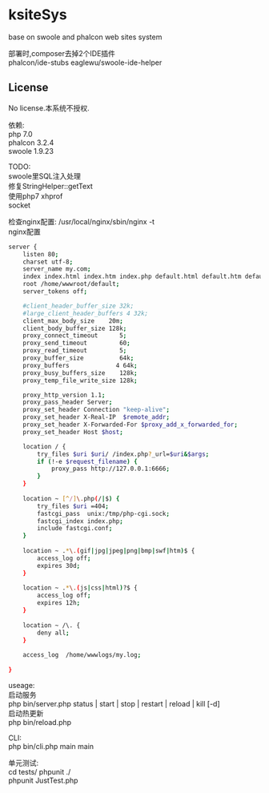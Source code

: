 # ksiteSys
base on swoole and phalcon web sites system  
  

部署时,composer去掉2个IDE插件  
phalcon/ide-stubs
eaglewu/swoole-ide-helper  

License
-------
No license.本系统不授权.  


依赖:  
php 7.0  
phalcon 3.2.4  
swoole 1.9.23  



TODO:  
swoole里SQL注入处理  
修复StringHelper::getText  
使用php7 xhprof  
socket  


检查nginx配置: /usr/local/nginx/sbin/nginx -t  
nginx配置  
``` bash
server {
    listen 80;
    charset utf-8;
    server_name my.com;
    index index.html index.htm index.php default.html default.htm default.php;
    root /home/wwwroot/default;
    server_tokens off;

    #client_header_buffer_size 32k;
    #large_client_header_buffers 4 32k;
    client_max_body_size    20m;
    client_body_buffer_size 128k;
    proxy_connect_timeout      5;
    proxy_send_timeout         60;
    proxy_read_timeout         5;
    proxy_buffer_size          64k;
    proxy_buffers             4 64k;
    proxy_busy_buffers_size    128k;
    proxy_temp_file_write_size 128k;

    proxy_http_version 1.1;
    proxy_pass_header Server;
    proxy_set_header Connection "keep-alive";
    proxy_set_header X-Real-IP  $remote_addr;
    proxy_set_header X-Forwarded-For $proxy_add_x_forwarded_for;
    proxy_set_header Host $host;

    location / {
        try_files $uri $uri/ /index.php?_url=$uri&$args;
        if (!-e $request_filename) {
            proxy_pass http://127.0.0.1:6666;
        }
    }
    
    location ~ [^/]\.php(/|$) {
        try_files $uri =404;
        fastcgi_pass  unix:/tmp/php-cgi.sock;
        fastcgi_index index.php;
        include fastcgi.conf;
    }
    
    location ~ .*\.(gif|jpg|jpeg|png|bmp|swf|htm)$ {
        access_log off;
        expires 30d;
    }
    
    location ~ .*\.(js|css|html)?$ {
        access_log off;
        expires 12h;
    }
    
    location ~ /\. {
        deny all;
    }
    
    access_log  /home/wwwlogs/my.log;
    
}
```

useage:  
启动服务  
php bin/server.php status | start | stop | restart | reload | kill [-d]  
启动热更新  
php bin/reload.php  

CLI:  
php bin/cli.php main main  

单元测试:  
cd tests/
phpunit ./  
phpunit JustTest.php  

